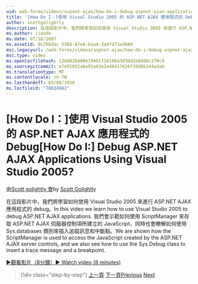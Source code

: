 ```yaml
---
uid: web-forms/videos/aspnet-ajax/how-do-i-debug-aspnet-ajax-applications-using-visual-studio-2005
title: '[How Do I：]使用 Visual Studio 2005 的 ASP.NET AJAX 應用程式的 Debug | Microsoft Docs'
author: scottgolightly
description: 在這段影片中，我們將學習如何使用 Visual Studio 2005 來進行 ASP.NET AJAX 應用程式的 debug。 我們會看到 ScriptManager 如何用來存取 JavaScript 。
ms.author: riande
ms.date: 07/16/2007
ms.assetid: 0c766dac-5366-47e4-baa4-3a9fd71e4b80
msc.legacyurl: /web-forms/videos/aspnet-ajax/how-do-i-debug-aspnet-ajax-applications-using-visual-studio-2005
msc.type: video
ms.openlocfilehash: 12b0826408679461f58106a393dd2e0408c2f8c9
ms.sourcegitcommit: e7e91932a6e91a63e2e46417626f39d6b244a3ab
ms.translationtype: MT
ms.contentlocale: zh-TW
ms.lasthandoff: 03/06/2020
ms.locfileid: "78624982"
---
```

# <a name="how-do-i-debug-aspnet-ajax-applications-using-visual-studio-2005"></a><span data-ttu-id="a27f6-105">[How Do I：]使用 Visual Studio 2005 的 ASP.NET AJAX 應用程式的 Debug</span><span class="sxs-lookup"><span data-stu-id="a27f6-105">[How Do I:] Debug ASP.NET AJAX Applications Using Visual Studio 2005?</span></span>

<span data-ttu-id="a27f6-106">由[Scott golightly 會](https://github.com/scottgolightly)</span><span class="sxs-lookup"><span data-stu-id="a27f6-106">by [Scott Golightly](https://github.com/scottgolightly)</span></span>

<span data-ttu-id="a27f6-107">在這段影片中，我們將學習如何使用 Visual Studio 2005 來進行 ASP.NET AJAX 應用程式的 debug。</span><span class="sxs-lookup"><span data-stu-id="a27f6-107">In this video we learn how to use Visual Studio 2005 to debug ASP.NET AJAX applications.</span></span> <span data-ttu-id="a27f6-108">我們會示範如何使用 ScriptManager 來存取 ASP.NET AJAX 伺服器控制項所建立的 JavaScript，同時也會瞭解如何使用 Sys.databases 類別來插入追蹤訊息和中斷點。</span><span class="sxs-lookup"><span data-stu-id="a27f6-108">We are shown how the ScriptManager is used to access the JavaScript created by the ASP.NET AJAX server controls, and we also see how to use the Sys.Debug class to insert a trace message and a breakpoint.</span></span>

[<span data-ttu-id="a27f6-109">&#9654;觀看影片（8分鐘）</span><span class="sxs-lookup"><span data-stu-id="a27f6-109">&#9654; Watch video (8 minutes)</span></span>](https://channel9.msdn.com/Blogs/ASP-NET-Site-Videos/how-do-i-debug-aspnet-ajax-applications-using-visual-studio-2005)

> [!div class="step-by-step"]
> <span data-ttu-id="a27f6-110">[上一頁](how-do-i-use-the-aspnet-ajax-profile-services.md)
> [下一頁](how-do-i-build-a-custom-aspnet-ajax-server-control.md)</span><span class="sxs-lookup"><span data-stu-id="a27f6-110">[Previous](how-do-i-use-the-aspnet-ajax-profile-services.md)
[Next](how-do-i-build-a-custom-aspnet-ajax-server-control.md)</span></span>
